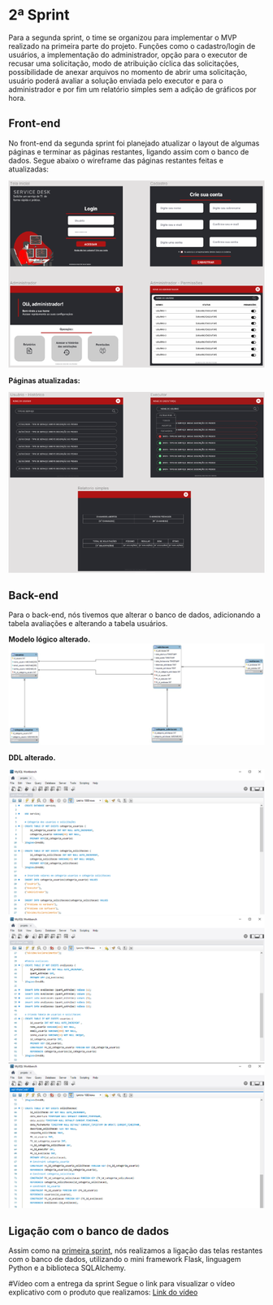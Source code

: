 # 2ª Sprint

Para a segunda sprint, o time se organizou para implementar o MVP realizado na primeira parte do projeto. Funções como o cadastro/login de usuários, a implementação do administrador, opção para o executor de recusar uma solicitação, modo de atribuição cíclica das solicitações, possibilidade de anexar arquivos no momento de abrir uma solicitação, usuário poderá avaliar a solução enviada pelo executor e para o administrador e por fim um relatório simples sem a adição de gráficos por hora. 

## Front-end
No front-end da segunda sprint foi planejado atualizar o layout de algumas páginas e terminar as páginas restantes, ligando assim com o banco de dados. Segue abaixo o wireframe das páginas restantes feitas e atualizadas:

<img src="/doc/front-end/wireframe-sprint2.png" alt="wireframe sprint 2" width="855" >

**Páginas atualizadas:**

<img src="/doc/front-end/wireframe2-sprint2.png" alt="wireframe sprint 2" width="855" >

## Back-end
Para o back-end, nós tivemos que alterar o banco de dados, adicionando a tabela avaliações e alterando a tabela usuários.

**Modelo lógico alterado.**
<img src="/doc/back-end/modelo-logico-2Sprint.jpeg" alt="modelo lógico sprint 2">

**DDL alterado.**

<img src="/doc/back-end/tabela1-2sprint.png" alt="tabelas">
<img src="/doc/back-end/tabela2-2sprint.png" alt="tabelas">
<img src="/doc/back-end/tabela3-2sprint.png" alt="tabelas">

## Ligação com o banco de dados
Assim como na [primeira sprint](https://github.com/whatscodeg3/API-DSM-ServiceDesk/blob/main/doc/sprints/sprint1.md), nós realizamos a ligação das telas 
restantes com o banco de dados, utilizando o mini framework Flask, linguagem Python e a biblioteca SQLAlchemy.

#Vídeo com a entrega da sprint
Segue o link para visualizar o vídeo explicativo com o produto que realizamos: <a href='https://www.youtube.com/watch?v=UbLVvt1yzLE'>Link do vídeo</a>
